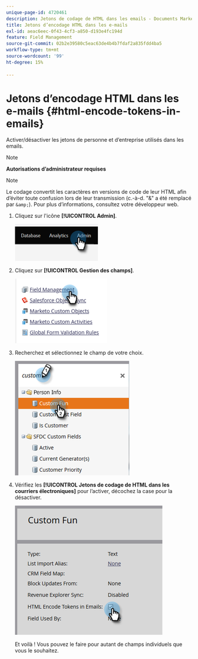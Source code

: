 ```yaml
---
unique-page-id: 4720461
description: Jetons de codage de HTML dans les emails - Documents Marketo - Documentation du produit
title: Jetons d’encodage HTML dans les e-mails
exl-id: aeac6eec-0f43-4cf3-a850-d193e4fc194d
feature: Field Management
source-git-commit: 02b2e39580c5eac63de4b4b7fdaf2a835fdd4ba5
workflow-type: tm+mt
source-wordcount: '99'
ht-degree: 15%

---
```


# Jetons d’encodage HTML dans les e-mails {#html-encode-tokens-in-emails}

Activer/désactiver les jetons de personne et d’entreprise utilisés dans les emails.

>[!NOTE]
>
>**Autorisations d’administrateur requises**

>[!NOTE]
>
>Le codage convertit les caractères en versions de code de leur HTML afin d’éviter toute confusion lors de leur transmission (c.-à-d. &quot;&amp;&quot; a été remplacé par `&amp;`). Pour plus d’informations, consultez votre développeur web.

1. Cliquez sur l&#39;icône **[!UICONTROL Admin]**.

   ![](assets/html-encode-tokens-in-emails-1.png)

1. Cliquez sur **[!UICONTROL Gestion des champs]**.

   ![](assets/html-encode-tokens-in-emails-2.png)

1. Recherchez et sélectionnez le champ de votre choix.

   ![](assets/html-encode-tokens-in-emails-3.png)

1. Vérifiez les **[!UICONTROL Jetons de codage de HTML dans les courriers électroniques]** pour l’activer, décochez la case pour la désactiver.

   ![](assets/html-encode-tokens-in-emails-4.png)

   Et voilà ! Vous pouvez le faire pour autant de champs individuels que vous le souhaitez.
